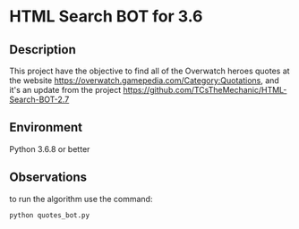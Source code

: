 # HTML Search BOT for 3.6

## Description

This project have the objective to find all of the Overwatch heroes quotes at the website https://overwatch.gamepedia.com/Category:Quotations, and it's an update from the project https://github.com/TCsTheMechanic/HTML-Search-BOT-2.7

## Environment

Python 3.6.8 or better

## Observations

to run the algorithm use the command:
```bash
python quotes_bot.py
```